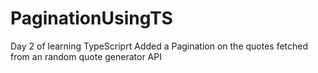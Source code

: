 # PaginationUsingTS
Day 2 of learning TypeScriprt
Added a Pagination on the quotes fetched from an random quote generator API
